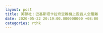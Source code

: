 ```yaml
---
layout: post
title: 美聯社：巴基斯坦卡拉奇空難機上逾百人全罹難
date: 2020-05-22 20:19:00.000000000 +08:00
categories: rthk
---
```



